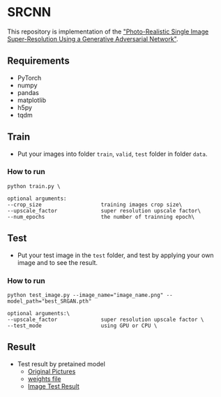 # SRCNN

This repository is implementation of the ["Photo-Realistic Single Image Super-Resolution Using a Generative Adversarial Network"](https://arxiv.org/abs/1609.04802).


## Requirements

- PyTorch 
- numpy
- pandas
- matplotlib
- h5py
- tqdm

## Train

- Put your images into folder `train`, `valid`, `test` folder in folder `data`.

### How to run

```
python train.py \

optional arguments:
--crop_size                   training images crop size\
--upscale_factor              super resolution upscale factor\
--num_epochs                  the number of trainning epoch\
```


## Test

- Put your test image in the `test` folder, and test by applying your own image and to see the result.

### How to run
```
python test_image.py --image_name="image_name.png" --model_path="best_SRGAN.pth"

optional arguments:\
--upscale_factor              super resolution upscale factor \
--test_mode                   using GPU or CPU \
```

## Result
- Test result by pretained model 
  - [Original Pictures](https://drive.google.com/drive/folders/1S8aXek99FzXTc7HEMqR341ID2Uubxm_Y?usp=share_link)
  - [weights file](https://drive.google.com/drive/folders/1XFVIY263p_QwRuOl7nJhrXiqORTCpG8y?usp=share_link)
  - [Image Test Result](https://drive.google.com/drive/folders/1QvDoP-U7Ux3CxgY_flRnxA4lqsDX9BD8?usp=share_link)


